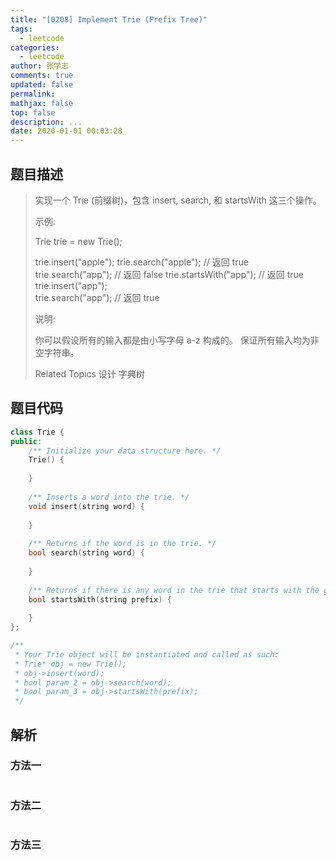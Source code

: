 ```yaml
---
title: "[0208] Implement Trie (Prefix Tree)"
tags:
  - leetcode
categories:
  - leetcode
author: 张学志
comments: true
updated: false
permalink:
mathjax: false
top: false
description: ...
date: 2020-01-01 00:03:28
---
```


## 题目描述

> 实现一个 Trie (前缀树)，包含 insert, search, 和 startsWith 这三个操作。 
> 
> 示例: 
> 
> Trie trie = new Trie();
> 
> trie.insert("apple");
> trie.search("apple");   // 返回 true
> trie.search("app");     // 返回 false
> trie.startsWith("app"); // 返回 true
> trie.insert("app");   
> trie.search("app");     // 返回 true 
> 
> 说明: 
> 
> 
> 你可以假设所有的输入都是由小写字母 a-z 构成的。 
> 保证所有输入均为非空字符串。 
> 
> Related Topics 设计 字典树

## 题目代码

```cpp
class Trie {
public:
    /** Initialize your data structure here. */
    Trie() {
        
    }
    
    /** Inserts a word into the trie. */
    void insert(string word) {
        
    }
    
    /** Returns if the word is in the trie. */
    bool search(string word) {
        
    }
    
    /** Returns if there is any word in the trie that starts with the given prefix. */
    bool startsWith(string prefix) {
        
    }
};

/**
 * Your Trie object will be instantiated and called as such:
 * Trie* obj = new Trie();
 * obj->insert(word);
 * bool param_2 = obj->search(word);
 * bool param_3 = obj->startsWith(prefix);
 */
```

## 解析

### 方法一

```cpp

```

### 方法二

```cpp

```

### 方法三

```cpp

```

